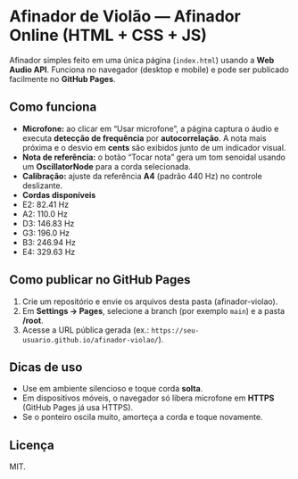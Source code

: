 # Afinador de Violão — Afinador Online (HTML + CSS + JS)

Afinador simples feito em uma única página (`index.html`) usando a **Web Audio API**. Funciona no navegador (desktop e mobile) e pode ser publicado facilmente no **GitHub Pages**.

## Como funciona
- **Microfone:** ao clicar em “Usar microfone”, a página captura o áudio e executa **detecção de frequência** por **autocorrelação**. A nota mais próxima e o desvio em **cents** são exibidos junto de um indicador visual.
- **Nota de referência:** o botão “Tocar nota” gera um tom senoidal usando um **OscillatorNode** para a corda selecionada.
- **Calibração:** ajuste da referência **A4** (padrão 440 Hz) no controle deslizante.
- **Cordas disponíveis**
- E2: 82.41 Hz
- A2: 110.0 Hz
- D3: 146.83 Hz
- G3: 196.0 Hz
- B3: 246.94 Hz
- E4: 329.63 Hz

## Como publicar no GitHub Pages
1. Crie um repositório e envie os arquivos desta pasta (afinador-violao).
2. Em **Settings → Pages**, selecione a branch (por exemplo `main`) e a pasta **/root**.
3. Acesse a URL pública gerada (ex.: `https://seu-usuario.github.io/afinador-violao/`).

## Dicas de uso
- Use em ambiente silencioso e toque corda **solta**.
- Em dispositivos móveis, o navegador só libera microfone em **HTTPS** (GitHub Pages já usa HTTPS).
- Se o ponteiro oscila muito, amorteça a corda e toque novamente.

## Licença
MIT.

